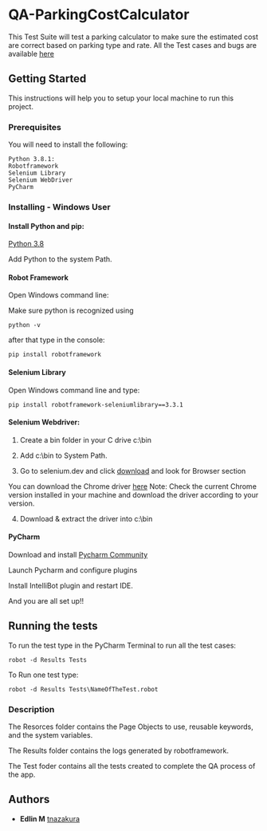# QA-ParkingCostCalculator
This Test Suite will test a parking calculator to make sure the estimated cost are correct based on parking type and rate.
All the Test cases and bugs are available [here](#)

## Getting Started

This instructions will help you to setup your local machine to run this project.

### Prerequisites

You will need to install the following:

```
Python 3.8.1:
Robotframework
Selenium Library
Selenium WebDriver
PyCharm
```

### Installing - Windows User

#### Install Python and pip:

[Python 3.8](https://www.python.org/downloads/release/python-381/)

Add Python to the system Path.

#### Robot Framework 

Open Windows command line:

Make sure python is recognized using 

```
python -v
```
after that type in the console:

```
pip install robotframework
```
#### Selenium Library
Open Windows command line and type:

```
pip install robotframework-seleniumlibrary==3.3.1
```

#### Selenium Webdriver:

1. Create a bin folder in your C drive c:\bin

2. Add c:\bin to System Path.


3. Go to selenium.dev and click [download](https://www.selenium.dev/downloads) and look for Browser section 

You can download the Chrome driver  [here](https://sites.google.com/a/chromium.org/chromedriver/downloads)
Note: Check the current Chrome version installed in your machine and download the driver according to your version.

4. Download & extract the driver into c:\bin

#### PyCharm

Download and install [Pycharm Community](https://www.jetbrains.com/)

Launch Pycharm and configure plugins

Install IntelliBot plugin and restart IDE. 

And you are all set up!! 


## Running the tests

To run the test type in the PyCharm Terminal to run all the test cases:

```
robot -d Results Tests
```

To Run one test type:

```
robot -d Results Tests\NameOfTheTest.robot
```

### Description

The Resorces folder contains the Page Objects to use, reusable keywords, and the system variables.

The Results folder contains the logs generated by robotframework.

The Test foder contains all the tests created to complete the QA process of the app. 


## Authors

* **Edlin M**  [tnazakura](https://github.com/TnaZakura)



